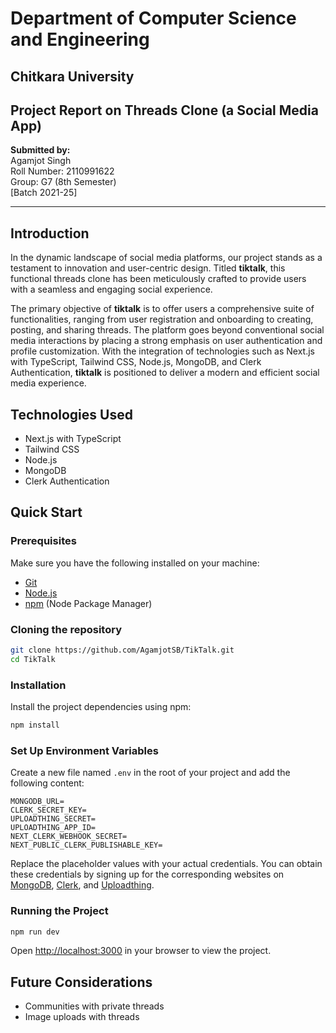 # Department of Computer Science and Engineering

## Chitkara University

## Project Report on Threads Clone (a Social Media App)

**Submitted by:**  
Agamjot Singh  
Roll Number: 2110991622  
Group: G7 (8th Semester)  
[Batch 2021-25]

---

## Introduction

In the dynamic landscape of social media platforms, our project stands as a testament to innovation and user-centric design. Titled **tiktalk**, this functional threads clone has been meticulously crafted to provide users with a seamless and engaging social experience.

The primary objective of **tiktalk** is to offer users a comprehensive suite of functionalities, ranging from user registration and onboarding to creating, posting, and sharing threads. The platform goes beyond conventional social media interactions by placing a strong emphasis on user authentication and profile customization. With the integration of technologies such as Next.js with TypeScript, Tailwind CSS, Node.js, MongoDB, and Clerk Authentication, **tiktalk** is positioned to deliver a modern and efficient social media experience.

## Technologies Used

- Next.js with TypeScript
- Tailwind CSS
- Node.js
- MongoDB
- Clerk Authentication

## Quick Start

### Prerequisites

Make sure you have the following installed on your machine:

- [Git](https://git-scm.com/)
- [Node.js](https://nodejs.org/en)
- [npm](https://www.npmjs.com/) (Node Package Manager)

### Cloning the repository

```bash
git clone https://github.com/AgamjotSB/TikTalk.git
cd TikTalk
```

### Installation

Install the project dependencies using npm:

```bash
npm install
```

### Set Up Environment Variables

Create a new file named `.env` in the root of your project and add the following content:

```env
MONGODB_URL=
CLERK_SECRET_KEY=
UPLOADTHING_SECRET=
UPLOADTHING_APP_ID=
NEXT_CLERK_WEBHOOK_SECRET=
NEXT_PUBLIC_CLERK_PUBLISHABLE_KEY=
```

Replace the placeholder values with your actual credentials. You can obtain these credentials by signing up for the corresponding websites on [MongoDB](https://www.mongodb.com/), [Clerk](https://clerk.com/), and [Uploadthing](https://uploadthing.com/).

### Running the Project

```bash
npm run dev
```

Open [http://localhost:3000](http://localhost:3000) in your browser to view the project.

## Future Considerations

- Communities with private threads
- Image uploads with threads
